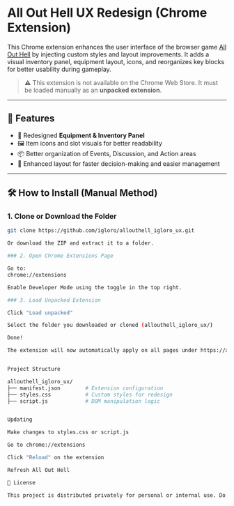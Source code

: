# All Out Hell UX Redesign (Chrome Extension)

This Chrome extension enhances the user interface of the browser game [All Out Hell](https://allouthell.com) by injecting custom styles and layout improvements. It adds a visual inventory panel, equipment layout, icons, and reorganizes key blocks for better usability during gameplay.

> ⚠️ This extension is not available on the Chrome Web Store. It must be loaded manually as an **unpacked extension**.

---

## 🔧 Features

- 🧍 Redesigned **Equipment & Inventory Panel**
- 🖼️ Item icons and slot visuals for better readability
- 📦 Better organization of Events, Discussion, and Action areas
- 🧠 Enhanced layout for faster decision-making and easier management

---

## 🛠️ How to Install (Manual Method)

### 1. Clone or Download the Folder

```bash
git clone https://github.com/igloro/allouthell_igloro_ux.git

Or download the ZIP and extract it to a folder.

### 2. Open Chrome Extensions Page

Go to:
chrome://extensions

Enable Developer Mode using the toggle in the top right.

### 3. Load Unpacked Extension

Click "Load unpacked"

Select the folder you downloaded or cloned (allouthell_igloro_ux/)

Done!

The extension will now automatically apply on all pages under https://allouthell.com/*.


Project Structure

allouthell_igloro_ux/
├── manifest.json        # Extension configuration
├── styles.css           # Custom styles for redesign
├── script.js            # DOM manipulation logic


Updating

Make changes to styles.css or script.js

Go to chrome://extensions

Click "Reload" on the extension

Refresh All Out Hell

📄 License

This project is distributed privately for personal or internal use. Do not rehost or republish without permission.
